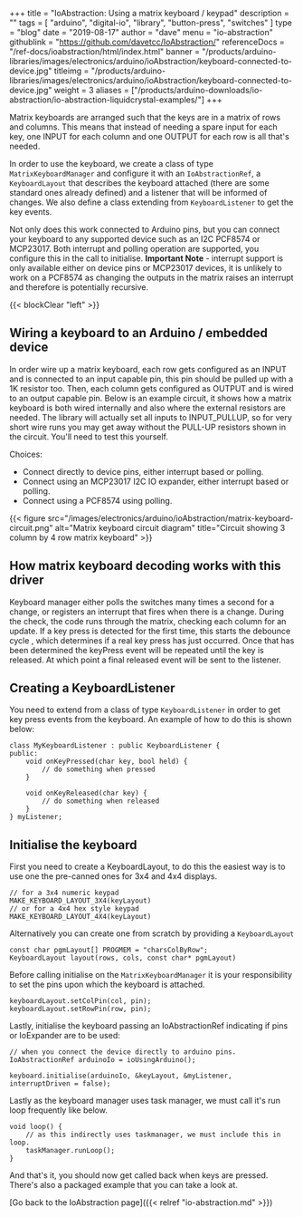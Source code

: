+++
title = "IoAbstraction: Using a matrix keyboard / keypad"
description = ""
tags = [ "arduino", "digital-io", "library", "button-press", "switches" ]
type = "blog"
date = "2019-08-17"
author =  "dave"
menu = "io-abstraction"
githublink = "https://github.com/davetcc/IoAbstraction/"
referenceDocs = "/ref-docs/ioabstraction/html/index.html"
banner = "/products/arduino-libraries/images/electronics/arduino/ioAbstraction/keyboard-connected-to-device.jpg"
titleimg = "/products/arduino-libraries/images/electronics/arduino/ioAbstraction/keyboard-connected-to-device.jpg"
weight = 3
aliases = ["/products/arduino-downloads/io-abstraction/io-abstraction-liquidcrystal-examples/"]
+++

Matrix keyboards are arranged such that the keys are in a matrix of rows and columns. This means that instead of needing a spare input for each key, one INPUT for each column and one OUTPUT for each row is all that's needed.

In order to use the keyboard, we create a class of type `MatrixKeyboardManager` and configure it with an `IoAbstractionRef`, a `KeyboardLayout` that describes the keyboard attached (there are some standard ones already defined) and a listener that will be informed of changes. We also define a class extending from `KeyboardListener` to get the key events. 

Not only does this work connected to Arduino pins, but you can connect your keyboard to any supported device such as an I2C PCF8574 or MCP23017. Both interrupt and polling operation are supported, you configure this in the call to initialise. **Important Note** - interrupt support is only available either on device pins or MCP23017 devices, it is unlikely to work on a PCF8574 as changing the outputs in the matrix raises an interrupt and therefore is potentially recursive.

{{< blockClear "left" >}}

## Wiring a keyboard to an Arduino / embedded device

In order wire up a matrix keyboard, each row gets configured as an INPUT and is connected to an input capable pin, this pin should be pulled up with a 1K resistor too. Then, each column gets configured as OUTPUT and is wired to an output capable pin. Below is an example circuit, it shows how a matrix keyboard is both wired internally and also where the external resistors are needed. The library will actually set all inputs to INPUT_PULLUP, so for very short wire runs you may get away without the PULL-UP resistors shown in the circuit. You'll need to test this yourself. 

Choices:

* Connect directly to device pins, either interrupt based or polling.
* Connect using an MCP23017 I2C IO expander, either interrupt based or polling.
* Connect using a PCF8574 using polling.

{{< figure src="/images/electronics/arduino/ioAbstraction/matrix-keyboard-circuit.png" alt="Matrix keyboard circuit diagram" title="Circuit showing 3 column by 4 row matrix keyboard" >}}

## How matrix keyboard decoding works with this driver

Keyboard manager either polls the switches many times a second for a change, or registers an interrupt that fires when there is a change. During the check, the code runs through the matrix, checking each column for an update. If a key press is detected for the first time, this starts the debounce cycle , which determines if a real key press has just occurred. Once that has been determined the keyPress event will be repeated until the key is released. At which point a final released event will be sent to the listener.

## Creating a KeyboardListener

You need to extend from a class of type `KeyboardListener` in order to get key press events from the keyboard. An example of how to do this is shown below: 

    class MyKeyboardListener : public KeyboardListener {
    public:
        void onKeyPressed(char key, bool held) {
            // do something when pressed
        }
    
        void onKeyReleased(char key) {
            // do something when released    
        }
    } myListener;

## Initialise the keyboard

First you need to create a KeyboardLayout, to do this the easiest way is to use one the pre-canned ones for 3x4 and 4x4 displays.

    // for a 3x4 numeric keypad
    MAKE_KEYBOARD_LAYOUT_3X4(keyLayout)
    // or for a 4x4 hex style keypad
    MAKE_KEYBOARD_LAYOUT_4X4(keyLayout) 

Alternatively you can create one from scratch by providing a `KeyboardLayout`

    const char pgmLayout[] PROGMEM = "charsColByRow";
    KeyboardLayout layout(rows, cols, const char* pgmLayout)
 
Before calling initialise on the `MatrixKeyboardManager` it is your responsibility to set the pins upon which the keyboard is attached.

    keyboardLayout.setColPin(col, pin);
    keyboardLayout.setRowPin(row, pin);
    
Lastly, initialise the keyboard passing an IoAbstractionRef indicating if pins or IoExpander are to be used:

    // when you connect the device directly to arduino pins.
    IoAbstractionRef arduinoIo = ioUsingArduino();

    keyboard.initialise(arduinoIo, &keyLayout, &myListener, interruptDriven = false);

Lastly as the keyboard manager uses task manager, we must call it's run loop frequently like below.

    void loop() {
        // as this indirectly uses taskmanager, we must include this in loop.
        taskManager.runLoop();
    }


And that's it, you should now get called back when keys are pressed. There's also a packaged example that you can take a look at.

[Go back to the IoAbstraction page]({{< relref "io-abstraction.md" >}})
